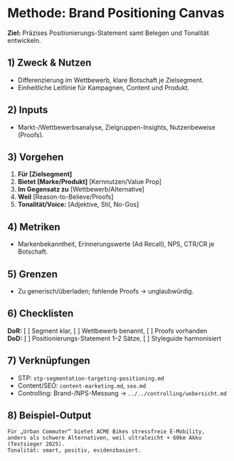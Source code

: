 # Methode: Brand Positioning Canvas

**Ziel:** Präzises Positionierungs-Statement samt Belegen und Tonalität entwickeln.

## 1) Zweck & Nutzen
- Differenzierung im Wettbewerb, klare Botschaft je Zielsegment.
- Einheitliche Leitlinie für Kampagnen, Content und Produkt.

## 2) Inputs
- Markt-/Wettbewerbsanalyse, Zielgruppen-Insights, Nutzenbeweise (Proofs).

## 3) Vorgehen
1. **Für [Zielsegment]**  
2. **Bietet [Marke/Produkt]** [Kernnutzen/Value Prop]  
3. **Im Gegensatz zu** [Wettbewerb/Alternative]  
4. **Weil** [Reason-to-Believe/Proofs]  
5. **Tonalität/Voice:** [Adjektive, Stil, No-Gos]

## 4) Metriken
- Markenbekanntheit, Erinnerungswerte (Ad Recall), NPS, CTR/CR je Botschaft.

## 5) Grenzen
- Zu generisch/überladen; fehlende Proofs → unglaubwürdig.

## 6) Checklisten
**DoR:** [ ] Segment klar, [ ] Wettbewerb benannt, [ ] Proofs vorhanden  
**DoD:** [ ] Positionierungs-Statement 1–2 Sätze, [ ] Styleguide harmonisiert

## 7) Verknüpfungen
- STP: `stp-segmentation-targeting-positioning.md`  
- Content/SEO: `content-marketing.md`, `seo.md`  
- Controlling: Brand-/NPS-Messung → `../../controlling/uebersicht.md`

## 8) Beispiel-Output
```text
Für „Urban Commuter“ bietet ACME Bikes stressfreie E-Mobility,
anders als schwere Alternativen, weil ultraleicht + 60km Akku (Testsieger 2025).
Tonalität: smart, positiv, evidenzbasiert.
```
